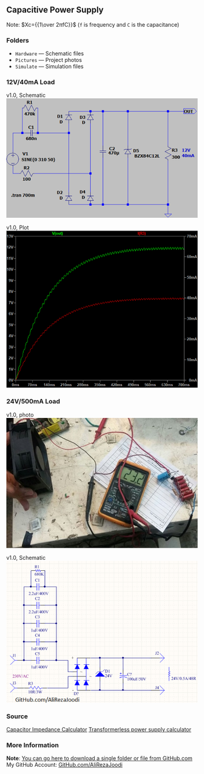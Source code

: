 ﻿## Capacitive Power Supply
Note: $Xc={{1\over 2πfC}}$ (`f` is frequency and `C` is the capacitance)  

### Folders
- `Hardware` — Schematic files
- `Pictures` — Project photos
- `Simulate` — Simulation files

### 12V/40mA Load
v1.0, Schematic  
![](Simulate_12V40mA/v1.0_Schematic.png)

v1.0, Plot  
![](Simulate_12V40mA/v1.0_Plot.png)

### 24V/500mA Load
v1.0, photo  
![](Pictures_24V500mA/v1.0.jpg)

v1.0, Schematic  
![](Hardware_24V500mA/v1.0.png)

### Source
[Capacitor Impedance Calculator](https://www.allaboutcircuits.com/tools/capacitor-impedance-calculator/)
[Transformerless power supply calculator](http://www.nomad.ee/micros/transformerless/index.shtml)

### More Information
**Note**: [You can go here to download a single folder or file from GitHub.com](https://minhaskamal.github.io/DownGit/#/home)  
My GitHub Account: [GitHub.com/AliRezaJoodi](https://github.com/AliRezaJoodi)  
